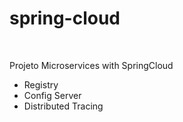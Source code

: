 # spring-cloud
</br>
<p>Projeto Microservices with SpringCloud</p>
<ul>
  <li>Registry</li>
  <li>Config Server</li>
  <li>Distributed Tracing</li>
</ul>
